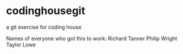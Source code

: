 codinghousegit
==============

a git exercise for coding house

Names of everyone who got this to work:
Richard Tanner
Philip Wright
Taylor Lowe

